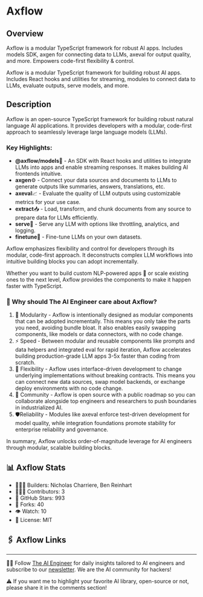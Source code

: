 # Axflow
## Overview
Axflow is a modular TypeScript framework for robust AI apps. Includes models SDK, axgen for connecting data to LLMs, axeval for output quality, and more. Empowers code-first flexibility & control.

Axflow is a modular TypeScript framework for building robust AI apps. Includes React hooks and utilities for streaming, modules to connect data to LLMs, evaluate outputs, serve models, and more.

## Description
Axflow is an open-source TypeScript framework for building robust natural language AI applications. It provides developers with a modular, code-first approach to seamlessly leverage large language models (LLMs).

### Key Highlights:

- **@axflow/models**🤖 - An SDK with React hooks and utilities to integrate LLMs into apps and enable streaming responses. It makes building AI frontends intuitive.
- **axgen**⚙️ - Connect your data sources and documents to LLMs to generate outputs like summaries, answers, translations, etc.
- **axeval**📈 - Evaluate the quality of LLM outputs using customizable metrics for your use case.
- **extract**📥 - Load, transform, and chunk documents from any source to prepare data for LLMs efficiently.
- **serve**🚀 - Serve any LLM with options like throttling, analytics, and logging.
- **finetune**🔧 - Fine-tune LLMs on your own datasets.

Axflow emphasizes flexibility and control for developers through its modular, code-first approach. It deconstructs complex LLM workflows into intuitive building blocks you can adopt incrementally.

Whether you want to build custom NLP-powered apps 📱 or scale existing ones to the next level, Axflow provides the components to make it happen faster with TypeScript.

### 🤔 Why should The AI Engineer care about Axflow?
1. 🧩 Modularity - Axflow is intentionally designed as modular components that can be adopted incrementally. This means you only take the parts you need, avoiding bundle bloat. It also enables easily swapping components, like models or data connectors, with no code change.
2. ⚡️ Speed - Between modular and reusable components like prompts and data helpers and integrated eval for rapid iteration, Axflow accelerates building production-grade LLM apps 3-5x faster than coding from scratch.
3. 🔌 Flexibility - Axflow uses interface-driven development to change underlying implementations without breaking contracts. This means you can connect new data sources, swap model backends, or exchange deploy environments with no code change.
4. 👥 Community - Axflow is open source with a public roadmap so you can collaborate alongside top engineers and researchers to push boundaries in industrialized AI.
5. 🛡️Reliability - Modules like axeval enforce test-driven development for model quality, while integration foundations promote stability for enterprise reliability and governance.

In summary, Axflow unlocks order-of-magnitude leverage for AI engineers through modular, scalable building blocks.

## 📊 Axflow Stats
* 👷🏽‍♀️ Builders: Nicholas Charriere, Ben Reinhart
* 👩🏽‍💻 Contributors: 3
* 💫 GitHub Stars: 993
* 🍴 Forks: 40
* 👁️ Watch: 10
* 🪪 License: MIT

## 🖇️ Axflow Links

---
🧙🏽 Follow [The AI Engineer](https://www.linkedin.com/company/theaiengineer/) for daily insights tailored to AI engineers and subscribe to our [newsletter](http://theaiengineerco.substack.com). We are the AI community for hackers!

⚠️ If you want me to highlight your favorite AI library, open-source or not, please share it in the comments section!